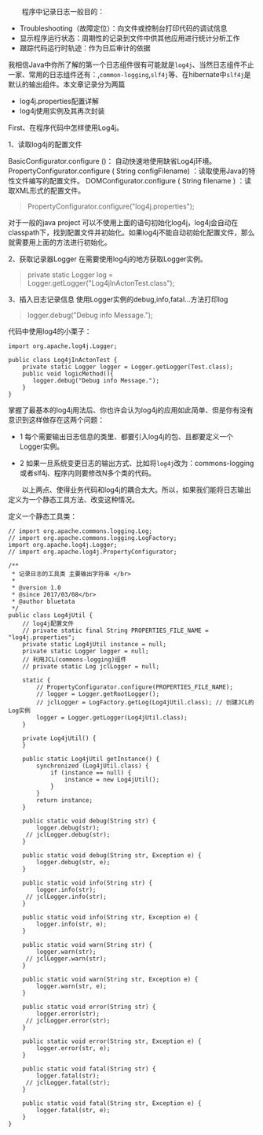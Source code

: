 　　程序中记录日志一般目的：
* Troubleshooting（故障定位）：向文件或控制台打印代码的调试信息
* 显示程序运行状态：周期性的记录到文件中供其他应用进行统计分析工作
* 跟踪代码运行时轨迹：作为日后审计的依据

我相信Java中你所了解的第一个日志组件很有可能就是`log4j`、当然日志组件不止一家、常用的日志组件还有：,`common-logging`,`slf4j`等、在hibernate中`slf4j`是默认的输出组件。本文章记录分为两篇

* log4j.properties配置详解
* log4j使用实例及其再次封装

First、在程序代码中怎样使用Log4j。

1、读取log4j的配置文件

BasicConfigurator.configure ()： 自动快速地使用缺省Log4j环境。
PropertyConfigurator.configure ( String configFilename) ：读取使用Java的特性文件编写的配置文件。
DOMConfigurator.configure ( String filename ) ：读取XML形式的配置文件。

>PropertyConfigurator.configure("log4j.properties");

对于一般的java project 可以不使用上面的语句初始化log4j，log4j会自动在classpath下，找到配置文件并初始化。如果log4j不能自动初始化配置文件，那么就需要用上面的方法进行初始化。

2、获取记录器Logger
   在需要使用log4j的地方获取Logger实例。

 > private static Logger log = Logger.getLogger("Log4jInActonTest.class");

3、插入日志记录信息
   使用Logger实例的debug,info,fatal...方法打印log

> logger.debug("Debug info Message.");

代码中使用log4的小栗子：

    import org.apache.log4j.Logger;

    public class Log4jInActonTest {
        private static Logger logger = Logger.getLogger(Test.class);
        public void logicMethod(){
           logger.debug("Debug info Message.");
        }
    }

掌握了最基本的log4j用法后、你也许会认为log4j的应用如此简单、但是你有没有意识到这样做存在这两个问题：

 * 1 每个需要输出日志信息的类里、都要引入log4j的包、且都要定义一个Logger实例。

 * 2 如果一旦系统变更日志的输出方式、比如将`log4j`改为：commons-logging或者slf4j、程序内则要修改N多个类的代码。

　　以上两点、使得业务代码和log4j的耦合太大。所以，如果我们能将日志输出定义为一个静态工具方法、改变这种情况。

定义一个静态工具类：


    // import org.apache.commons.logging.Log;
    // import org.apache.commons.logging.LogFactory;
    import org.apache.log4j.Logger;
    // import org.apache.log4j.PropertyConfigurator;

    /**
     * 记录日志的工具类 主要输出字符串 </br>
     *
     * @version 1.0
     * @since 2017/03/08</br>
     * @author bluetata
     */
    public class Log4jUtil {
        // log4j配置文件
        // private static final String PROPERTIES_FILE_NAME = "log4j.properties";
        private static Log4jUtil instance = null;
        private static Logger logger = null;
        // 利用JCL(commons-logging)组件
        // private static Log jclLogger = null;

        static {
            // PropertyConfigurator.configure(PROPERTIES_FILE_NAME);
            // logger = Logger.getRootLogger();
            // jclLogger = LogFactory.getLog(Log4jUtil.class); // 创建JCL的Log实例
            logger = Logger.getLogger(Log4jUtil.class);
        }

        private Log4jUtil() {
        }

        public static Log4jUtil getInstance() {
            synchronized (Log4jUtil.class) {
                if (instance == null) {
                    instance = new Log4jUtil();
                }
            }
            return instance;
        }

        public static void debug(String str) {
            logger.debug(str);
         // jclLogger.debug(str);
        }

        public static void debug(String str, Exception e) {
            logger.debug(str, e);
        }

        public static void info(String str) {
            logger.info(str);
         // jclLogger.info(str);
        }

        public static void info(String str, Exception e) {
            logger.info(str, e);
        }

        public static void warn(String str) {
            logger.warn(str);
         // jclLogger.warn(str);
        }

        public static void warn(String str, Exception e) {
            logger.warn(str, e);
        }

        public static void error(String str) {
            logger.error(str);
         // jclLogger.error(str);
        }

        public static void error(String str, Exception e) {
            logger.error(str, e);
        }

        public static void fatal(String str) {
            logger.fatal(str);
         // jclLogger.fatal(str);
        }

        public static void fatal(String str, Exception e) {
            logger.fatal(str, e);
        }
    }
